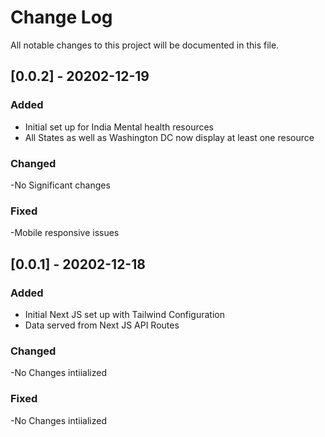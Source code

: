 # Change Log
All notable changes to this project will be documented in this file.

## [0.0.2] - 20202-12-19
 
### Added
- Initial set up for India Mental health resources
- All States as well as Washington DC now display at least one resource
 
### Changed
-No Significant changes
 
### Fixed
-Mobile responsive issues
 
## [0.0.1] - 20202-12-18
 
### Added
- Initial Next JS set up with Tailwind Configuration
- Data served from Next JS API Routes
 
### Changed
-No Changes intiialized
 
### Fixed
-No Changes intiialized

